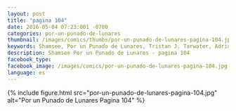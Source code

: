 ```yaml
---
layout: post
title: "pagina 104"
date: 2016-05-04 07:23:001 -0700
categories: por-un-punado-de-lunares
thumbnail: /images/comics/thumbs/por-un-punado-de-lunares-pagina-104.jpg
keywords: Shamsee, Por un Punado de Lunares, Tristan J. Tarwater, Adrian Ricker
description: Shamsee Por un Punado de Lunares - pagina 104
facebook_type: 
facebook_image: /images/comics/por-un-punado-de-lunares-pagina-104.jpg
language: es
---
```

{% include figure.html src="por-un-punado-de-lunares-pagina-104.jpg" alt="Por un Punado de Lunares Pagina 104" %}
